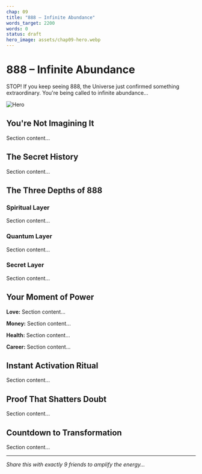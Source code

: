 ```yaml
---
chap: 09
title: "888 – Infinite Abundance"
words_target: 2200
words: 0
status: draft
hero_image: assets/chap09-hero.webp
---
```


# 888 – Infinite Abundance

STOP! If you keep seeing 888, the Universe just confirmed something extraordinary. You're being called to infinite abundance...

![Hero](../assets/chap09-hero.webp)

## You're Not Imagining It

Section content...

## The Secret History

Section content...

## The Three Depths of 888

### Spiritual Layer
Section content...

### Quantum Layer
Section content...

### Secret Layer
Section content...

## Your Moment of Power

**Love:** Section content...

**Money:** Section content...

**Health:** Section content...

**Career:** Section content...

## Instant Activation Ritual

Section content...

## Proof That Shatters Doubt

Section content...

## Countdown to Transformation

Section content...

---

*Share this with exactly 9 friends to amplify the energy...*
